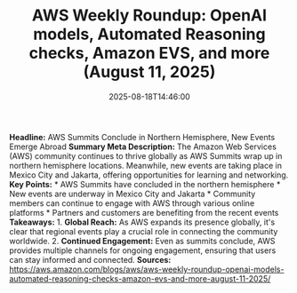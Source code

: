 ﻿---
title: "AWS Weekly Roundup: OpenAI models, Automated Reasoning checks, Amazon EVS, and more (August 11, 2025)"
date: "2025-08-18T14:46:00"
category: "Markets"
summary: ""
slug: "aws weekly roundup openai models automated reasoning checks "
source_urls:
  - "https://aws.amazon.com/blogs/aws/aws-weekly-roundup-openai-models-automated-reasoning-checks-amazon-evs-and-more-august-11-2025/"
seo:
  title: "AWS Weekly Roundup: OpenAI models, Automated Reasoning checks, Amazon EVS, and more (August 11, 2025) | Hash n Hedge"
  description: ""
  keywords: ["news", "markets", "brief"]
---
**Headline:** AWS Summits Conclude in Northern Hemisphere, New Events Emerge Abroad  **Summary Meta Description:** The Amazon Web Services (AWS) community continues to thrive globally as AWS Summits wrap up in northern hemisphere locations. Meanwhile, new events are taking place in Mexico City and Jakarta, offering opportunities for learning and networking.  **Key Points:**  * AWS Summits have concluded in the northern hemisphere * New events are underway in Mexico City and Jakarta * Community members can continue to engage with AWS through various online platforms * Partners and customers are benefiting from the recent events  **Takeaways:**  1. **Global Reach:** As AWS expands its presence globally, it's clear that regional events play a crucial role in connecting the community worldwide. 2. **Continued Engagement:** Even as summits conclude, AWS provides multiple channels for ongoing engagement, ensuring that users can stay informed and connected.  **Sources:** https://aws.amazon.com/blogs/aws/aws-weekly-roundup-openai-models-automated-reasoning-checks-amazon-evs-and-more-august-11-2025/ 
